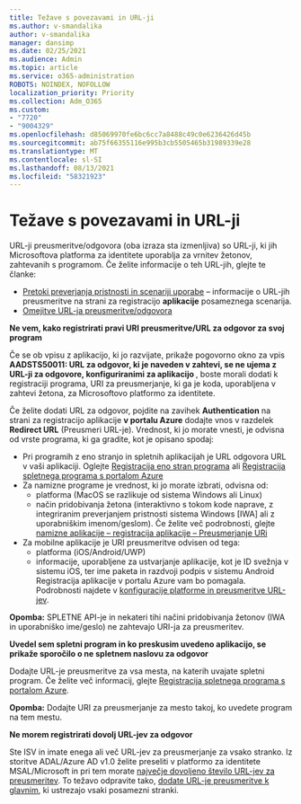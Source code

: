 ```yaml
---
title: Težave s povezavami in URL-ji
ms.author: v-smandalika
author: v-smandalika
manager: dansimp
ms.date: 02/25/2021
ms.audience: Admin
ms.topic: article
ms.service: o365-administration
ROBOTS: NOINDEX, NOFOLLOW
localization_priority: Priority
ms.collection: Adm_O365
ms.custom:
- "7720"
- "9004329"
ms.openlocfilehash: d85069970fe6bc6cc7a8488c49c0e6236426d45b
ms.sourcegitcommit: ab75f66355116e995b3cb5505465b31989339e28
ms.translationtype: MT
ms.contentlocale: sl-SI
ms.lasthandoff: 08/13/2021
ms.locfileid: "58321923"
---
```

# <a name="issues-with-links-and-urls"></a>Težave s povezavami in URL-ji

URL-ji preusmeritve/odgovora (oba izraza sta izmenljiva) so URL-ji, ki jih Microsoftova platforma za identitete uporablja za vrnitev žetonov, zahtevanih s programom. Če želite informacije o teh URL-jih, glejte te članke:

- [Pretoki preverjanja pristnosti in scenariji uporabe](https://docs.microsoft.com/azure/active-directory/develop/authentication-flows-app-scenarios) – informacije o URL-jih preusmeritve na strani za registracijo **aplikacije** posameznega scenarija.
- [Omejitve URL-ja preusmeritve/odgovora](https://docs.microsoft.com/azure/active-directory/develop/reply-url)

**Ne vem, kako registrirati pravi URI preusmeritve/URL za odgovor za svoj program**

Če se ob vpisu z aplikacijo, ki jo razvijate, prikaže pogovorno okno za vpis **AADSTS50011: URL za odgovor, ki je naveden v zahtevi, se ne ujema z URL-ji za odgovore, konfiguriranimi za aplikacijo <your app ID>**, boste morali dodati k registraciji programa, URI za preusmerjanje, ki ga je koda, uporabljena v zahtevi žetona, za Microsoftovo platformo za identitete.

Če želite dodati URL za odgovor, pojdite na zavihek **Authentication** na strani za registracijo aplikacije **v portalu Azure** dodajte vnos v razdelek **Redirect URL** (Preusmeri URL-je). Vrednost, ki jo morate vnesti, je odvisna od vrste programa, ki ga gradite, kot je opisano spodaj:

- Pri programih z eno stranjo in spletnih aplikacijah je URL odgovora URL v vaši aplikaciji. Oglejte [Registracija eno stran programa](https://docs.microsoft.com/azure/active-directory/develop/scenario-spa-app-registration#register-a-redirect-uri) ali [Registracija spletnega programa s portalom Azure](https://docs.microsoft.com/azure/active-directory/develop/scenario-web-app-sign-user-app-registration?tabs=aspnetcore#register-an-app-using-azure-portal)
- Za namizne programe je vrednost, ki jo morate izbrati, odvisna od:
    - platforma (MacOS se razlikuje od sistema Windows ali Linux)
    - način pridobivanja žetona (interaktivno s tokom kode naprave, z integriranim preverjanjem pristnosti sistema Windows [IWA] ali z uporabniškim imenom/geslom).
    Če želite več podrobnosti, glejte [namizne aplikacije – registracija aplikacije – Preusmerjanje URi](https://docs.microsoft.com/azure/active-directory/develop/scenario-desktop-app-registration#redirect-uris)
- Za mobilne aplikacije je URI preusmeritve odvisen od tega:
    - platforma (iOS/Android/UWP)
    - informacije, uporabljene za ustvarjanje aplikacije, kot je ID svežnja v sistemu iOS, ter ime paketa in razdvoji podpis v sistemu Android Registracija aplikacije v portalu Azure vam bo pomagala. Podrobnosti najdete v [konfiguracije platforme in preusmeritve URL-jev](https://docs.microsoft.com/azure/active-directory/develop/scenario-mobile-app-registration#platform-configuration-and-redirect-uris).

**Opomba:** SPLETNE API-je in nekateri tihi načini pridobivanja žetonov (IWA in uporabniško ime/geslo) ne zahtevajo URI-ja za preusmeritev.

**Uvedel sem spletni program in ko preskusim uvedeno aplikacijo, se prikaže sporočilo o ne spletnem naslovu za odgovor**

Dodajte URL-je preusmeritve za vsa mesta, na katerih uvajate spletni program. Če želite več informacij, glejte [Registracija spletnega programa s portalom Azure](https://docs.microsoft.com/azure/active-directory/develop/scenario-web-app-sign-user-app-registration).

**Opomba:** Dodajte URI za preusmerjanje za mesto takoj, ko uvedete program na tem mestu.

**Ne morem registrirati dovolj URL-jev za odgovor**

Ste ISV in imate enega ali več URL-jev za preusmerjanje za vsako stranko. Iz storitve ADAL/Azure AD v1.0 želite preseliti v platformo za identitete MSAL/Microsoft in pri tem morate [največje dovoljeno število URL-jev za preusmeritev](https://docs.microsoft.com/azure/active-directory/develop/reply-url#maximum-number-of-redirect-uris). To težavo odpravite tako, [dodate URL-je preusmeritve k glavnim](https://docs.microsoft.com/azure/active-directory/develop/reply-url#add-redirect-uris-to-service-principals), ki ustrezajo vsaki posamezni stranki.
